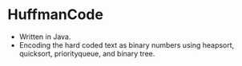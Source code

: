 # HuffmanCode

- Written in Java.
- Encoding the hard coded text as binary numbers using heapsort, quicksort, priorityqueue, and binary tree.
